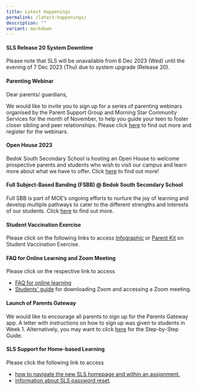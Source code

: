 ```yaml
---
title: Latest Happenings
permalink: /latest-happenings/
description: ""
variant: markdown
---
```

#### SLS Release 20 System Downtime

Please note that SLS will be unavailable from 6 Dec 2023 (Wed) until the evening of 7 Dec 2023 (Thu) due to system upgrade (Release 20).

#### Parenting Webinar     

Dear parents/ guardians,  

We would like to invite you to sign up for a series of parenting webinars organised by the Parent Support Group and Morning Star Community Services for the month of November, to help you guide your teen to foster closer sibling and peer relationships. Please click [here](https://for.edu.sg/morningstartriplepsecrun10) to find out more and register for the webinars. 

#### Open House 2023

Bedok South Secondary School is hosting an Open House to welcome prospective parents and students who wish to visit our campus and learn more about what we have to offer. Click [here](https://www.bedoksouthsec.moe.edu.sg/prospectors/Open-House/) to find out more!



#### Full Subject-Based Banding (FSBB) @ Bedok South Secondary School

Full SBB is part of MOE’s ongoing efforts to nurture the joy of learning and develop multiple pathways to cater to the different strengths and interests of our students.&nbsp;Click&nbsp;[here](/curriculum/Full-Subject-Based-Banding-FSBB/) to find out more.


#### Student Vaccination Exercise

Please click on the following links to access&nbsp;[Infographic](/files/Infographic%20onStudent%20Vaccination%20Exercise.pdf)&nbsp;or&nbsp;[Parent Kit](/files/Parent%20Kit%20on%20StudentVaccinationExercise.pdf)&nbsp;on Student Vaccination Exercise.

#### FAQ for Online Learning and Zoom Meeting

Please click on the respective link to access

*   [FAQ for online learning](/files/FAQforonlinelearning.pdf)
*   [Students' guide](/files/Students'%20Guide%20to%20Video%20Conferencing%20with%20Teachers%20Using%20Zoom%20for%20HBL.pdf)&nbsp;for downloading Zoom and accessing a Zoom meeting.

#### Launch of Parents Gateway

We would like to encourage all parents to sign up for the Parents Gateway app. A letter with instructions on how to sign up was given to students in Week 1. Alternatively, you may want to click&nbsp;[here](/files/Letter%20-%20Parents%20Gateway(BSSS).pdf)&nbsp;for the Step-by-Step Guide.



#### SLS Support for Home-based Learning

Please click the following link to access

* [how to navigate the new SLS homepage and within an assignment.](/files/Student%20E-Poster%20for%20Navigation%20on%20SLS.pdf)
* [information about SLS password reset](/information-and-links/for-students/student-learning-space-sls).